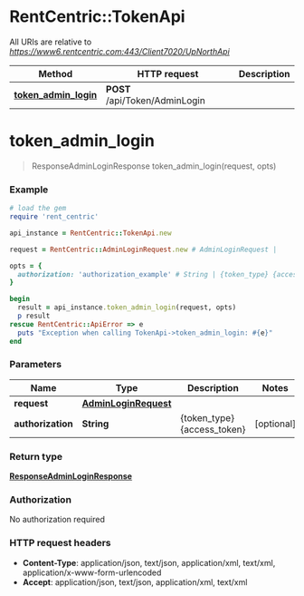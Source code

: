 # RentCentric::TokenApi

All URIs are relative to *https://www6.rentcentric.com:443/Client7020/UpNorthApi*

Method | HTTP request | Description
------------- | ------------- | -------------
[**token_admin_login**](TokenApi.md#token_admin_login) | **POST** /api/Token/AdminLogin | 


# **token_admin_login**
> ResponseAdminLoginResponse token_admin_login(request, opts)



### Example
```ruby
# load the gem
require 'rent_centric'

api_instance = RentCentric::TokenApi.new

request = RentCentric::AdminLoginRequest.new # AdminLoginRequest | 

opts = { 
  authorization: 'authorization_example' # String | {token_type} {access_token}
}

begin
  result = api_instance.token_admin_login(request, opts)
  p result
rescue RentCentric::ApiError => e
  puts "Exception when calling TokenApi->token_admin_login: #{e}"
end
```

### Parameters

Name | Type | Description  | Notes
------------- | ------------- | ------------- | -------------
 **request** | [**AdminLoginRequest**](AdminLoginRequest.md)|  | 
 **authorization** | **String**| {token_type} {access_token} | [optional] 

### Return type

[**ResponseAdminLoginResponse**](ResponseAdminLoginResponse.md)

### Authorization

No authorization required

### HTTP request headers

 - **Content-Type**: application/json, text/json, application/xml, text/xml, application/x-www-form-urlencoded
 - **Accept**: application/json, text/json, application/xml, text/xml



